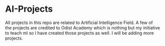 # AI-Projects
All projects in this repo are related to Artificial Intelligence Field. A few of the projects are credited to Odist Academy which is nothing but my initiative to teach ml so I have created those projects as well. I will be adding more projects. 
